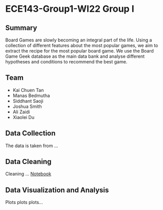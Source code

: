 # ECE143-Group1-WI22 Group I

## Summary
Board Games are slowly becoming an integral part of the life. Using a collection of different features about the most popular games, we aim to extract the recipe for the most popular board game. We use the Board Game Geek database as the main data bank and analyse different hypotheses and conditions to recommend the best game.

## Team
- Kai Chuen Tan
- Manas Bedmutha
- Siddhant Saoji
- Joshua Smith
- Ali Zaidi
- Xiaolei Du

## Data Collection
The data is taken from ...

## Data Cleaning
Cleaning ... [Notebook](./notbeooks/data-cleanup.ipynb)

## Data Visualization and Analysis
Plots plots plots...
